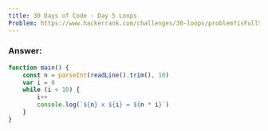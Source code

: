 ```yaml
---
title: 30 Days of Code - Day 5 Loops
Problem: https://www.hackerrank.com/challenges/30-loops/problem?isFullScreen=true
---
```


### **Answer:**

```js
function main() {
	const n = parseInt(readLine().trim(), 10)
	var i = 0
	while (i < 10) {
		i++
		console.log(`${n} x ${i} = ${n * i}`)
	}
}
```
